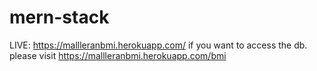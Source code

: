 # mern-stack
LIVE: https://mallleranbmi.herokuapp.com/
if you want to access the db. please visit https://mallleranbmi.herokuapp.com/bmi

